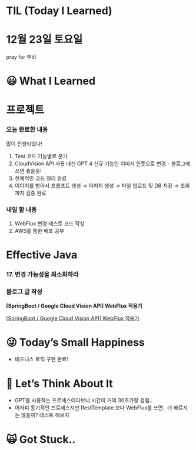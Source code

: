 # TIL (Today I Learned)

# 12월 23일 토요일

pray for 부비

# 😃 What I Learned

# 프로젝트

### 오늘 완료한 내용

많이 진행되었다!

1. Test 코드 기능별로 분기
2. CloudVision API 사용 대신 GPT 4 신규 기능인 이미지 인풋으로 변경 - 블로그에 쓰면 좋을듯!
3. 전체적인 코드 정리 완료
4. 이미지를 받아서 프롬프트 생성 → 이미지 생성 → 파일 업로드 및 DB 저장 → 조회까지 검증 완료

### 내일 할 내용

1. WebFlux 변경 테스트 코드 작성
2. AWS를 통한 배포 공부

# Effective Java

### 17. 변경 가능성을 최소화하라

### 블로그 글 작성

****[SpringBoot / Google Cloud Vision API] WebFlux 적용기****

[[SpringBoot / Google Cloud Vision API] WebFlux 적용기](https://damongsanga22.tistory.com/111)

# 😜 Today’s Small Happiness

- 비즈니스 로직 구현 완료!

# 🧐 Let’s Think About It

- GPT를 사용하는 프로세스이다보니 시간이 거의 30초가량 걸림..
- 어자피 동기적인 프로세스지만 RestTemplate 보다 WebFlux를 쓰면.. 더 빠르지는 않을까? 테스트 해보자

# 🙀 Got Stuck..